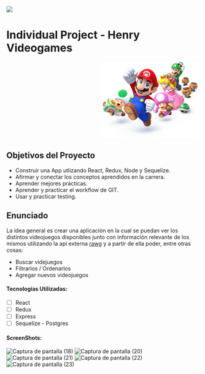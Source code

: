<p align='left'>
    <img src='https://static.wixstatic.com/media/85087f_0d84cbeaeb824fca8f7ff18d7c9eaafd~mv2.png/v1/fill/w_160,h_30,al_c,q_85,usm_0.66_1.00_0.01/Logo_completo_Color_1PNG.webp' </img>
</p>

# Individual Project - Henry Videogames

<p align="right">
  <img height="200" src="./videogame.png" />
</p>

## Objetivos del Proyecto

- Construir una App utlizando React, Redux, Node y Sequelize.
- Afirmar y conectar los conceptos aprendidos en la carrera.
- Aprender mejores prácticas.
- Aprender y practicar el workflow de GIT.
- Usar y practicar testing.

## Enunciado

La idea general es crear una aplicación en la cual se puedan ver los distintos videojuegos disponibles junto con información relevante de los mismos utilizando la api externa [rawg](https://rawg.io/apidocs) y a partir de ella poder, entre otras cosas:

  - Buscar videjuegos
  - Filtrarlos / Ordenarlos
  - Agregar nuevos videojuegos

#### Tecnologías Utilizadas:
- [ ] React
- [ ] Redux
- [ ] Express
- [ ] Sequelize - Postgres

#### ScreenShots:

![Captura de pantalla (18)](https://user-images.githubusercontent.com/85300818/177042982-a1ac4bde-5109-4bab-be65-97ab9a6865bb.png)
![Captura de pantalla (20)](https://user-images.githubusercontent.com/85300818/177042985-59ed471a-fd21-4b48-b955-ff152532b67e.png)
![Captura de pantalla (21)](https://user-images.githubusercontent.com/85300818/177042986-7ba9cace-70a4-44e3-8e17-a25cd752ea74.png)
![Captura de pantalla (22)](https://user-images.githubusercontent.com/85300818/177042989-3b08520a-8a57-4fb7-8c82-8cd4a0d11008.png)
![Captura de pantalla (23)](https://user-images.githubusercontent.com/85300818/177042987-75a6372f-9aad-4483-8c45-7a869b31a692.png)


